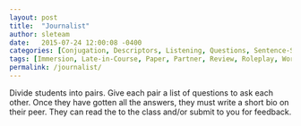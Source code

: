 ```yaml
---
layout: post
title:  "Journalist"
author: sleteam
date:   2015-07-24 12:00:08 -0400
categories: [Conjugation, Descriptors, Listening, Questions, Sentence-Structure, Writing]
tags: [Immersion, Late-in-Course, Paper, Partner, Review, Roleplay, Works-for-Tutoring]
permalink: /journalist/
---
```

Divide students into pairs. Give each pair a list of questions to ask each other. Once they have gotten all the answers, they must write a short bio on their peer. They can read the to the class and/or submit to you for feedback.